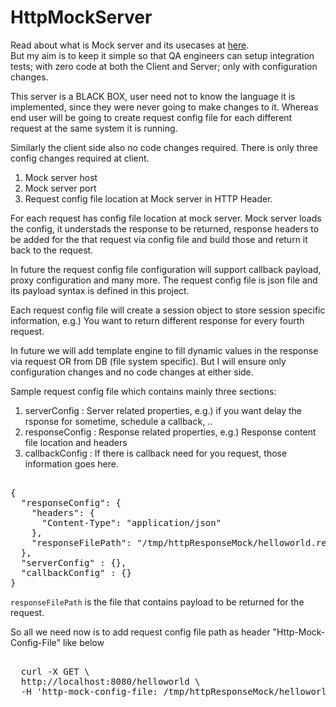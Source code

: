 # HttpMockServer

Read about what is Mock server and its usecases at <a href="https://www.mock-server.com/#what-is-mockserver">here</a>.<BR>
But my aim is to keep it simple so that QA engineers can setup integration tests; with zero code at both the Client and Server; only with configuration changes.

This server is a BLACK BOX, user need not to know the language it is implemented, since they were never going to make changes to it.
Whereas end user will be going to create request config file for each different request at the same system it is running.

Similarly the client side also no code changes required. There is only three config changes required at client.
1. Mock server host
2. Mock server port
3. Request config file location at Mock server in HTTP Header.

For each request has config file location at mock server.
Mock server loads the config, it understads the response to be returned, response headers to be added for the that request via config file and build those 
and return it back to the request. 

In future the request config file configuration will support callback payload, proxy configuration and many more.
The request config file is json file and its payload syntax is defined in this project.

Each request config file will create a session object to store session specific information, e.g.) You want to return different response for every fourth request.

In future we will add template engine to fill dynamic values in the response via request OR from DB (file system specific).
But I will ensure only configuration changes and no code changes at either side.


  
Sample request config file which contains mainly three sections:
1.   serverConfig    : Server related properties, e.g.) if you want delay the rsponse for sometime, schedule a callback, ..
2.   responseConfig  : Response related properties, e.g.) Response content file location and headers
3.   callbackConfig  : If there is callback need for you request, those information goes here.
  
  
<PRE>  
{
  "responseConfig": {
    "headers": {
      "Content-Type": "application/json"
    },
    "responseFilePath": "/tmp/httpResponseMock/helloworld.response.config"
  },
  "serverConfig" : {},
  "callbackConfig" : {}
}
</PRE>  

<code>responseFilePath</code> is the file that contains payload to be returned for the request.

So all we need now is to add request config file path as header "Http-Mock-Config-File" like below
  
<PRE>   
  curl -X GET \
  http://localhost:8080/helloworld \
  -H 'http-mock-config-file: /tmp/httpResponseMock/helloworld.config' \
</PRE>    
  
  
